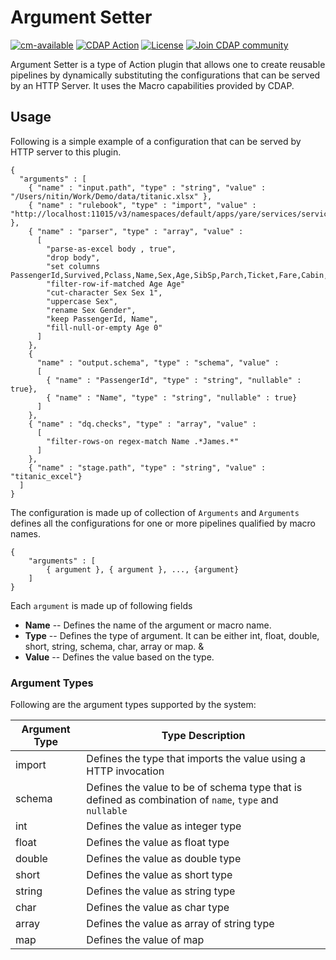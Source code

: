 # Argument Setter

[![cm-available](https://cdap-users.herokuapp.com/assets/cm-available.svg)](https://docs.cask.co/cdap/current/en/integrations/cask-market.html)
[![CDAP Action](cdap-users.herokuapp.com/assets/cdap-action.svg)](http://docs.cask.co/cdap)
[![License](https://img.shields.io/badge/License-Apache%202.0-blue.svg)](https://opensource.org/licenses/Apache-2.0)
[![Join CDAP community](https://cdap-users.herokuapp.com/badge.svg?t=wrangler)](https://cdap-users.herokuapp.com?t=1)

Argument Setter is a type of Action plugin that allows one to create reusable pipelines by dynamically substituting the configurations that can be served by an HTTP Server. It uses the Macro capabilities provided by CDAP. 

## Usage

Following is a simple example of a configuration that can be served by HTTP server to this plugin. 

```
{
  "arguments" : [
    { "name" : "input.path", "type" : "string", "value" : "/Users/nitin/Work/Demo/data/titanic.xlsx" },
    { "name" : "rulebook", "type" : "import", "value" : "http://localhost:11015/v3/namespaces/default/apps/yare/services/service/rulebook/MyRuleBook" },
    { "name" : "parser", "type" : "array", "value" :
      [
        "parse-as-excel body , true",
        "drop body",
        "set columns PassengerId,Survived,Pclass,Name,Sex,Age,SibSp,Parch,Ticket,Fare,Cabin,Embarked",
        "filter-row-if-matched Age Age"
        "cut-character Sex Sex 1",
        "uppercase Sex",
        "rename Sex Gender",
        "keep PassengerId, Name",
        "fill-null-or-empty Age 0"
      ]
    },
    {
      "name" : "output.schema", "type" : "schema", "value" :
      [
        { "name" : "PassengerId", "type" : "string", "nullable" : true},
        { "name" : "Name", "type" : "string", "nullable" : true}
      ]
    },
    { "name" : "dq.checks", "type" : "array", "value" :
      [
        "filter-rows-on regex-match Name .*James.*"
      ]
    },
    { "name" : "stage.path", "type" : "string", "value" : "titanic_excel"}
  ]
}
```

The configuration is made up of collection of `Arguments` and `Arguments` defines all the configurations for one or more pipelines qualified by macro names.

```
{
    "arguments" : [
        { argument }, { argument }, ..., {argument}
    ]
}
```

Each `argument` is made up of following fields

* **Name** -- Defines the name of the argument or macro name. 
* **Type** -- Defines the type of argument. It can be either int, float, double, short, string, schema, char, array or map. &
* **Value** -- Defines the value based on the type.

### Argument Types

Following are the argument types supported by the system:

| Argument Type | Type Description |
| ------------- | ---------------- |
| import | Defines the type that imports the value using a HTTP invocation |
| schema | Defines the value to be of schema type that is defined as combination of `name`, `type` and `nullable` |
| int | Defines the value as integer type |
| float | Defines the value as float type |
| double | Defines the value as double type |
| short | Defines the value as short type |
| string | Defines the value as string type |
| char | Defines the value as char type |
| array | Defines the value as array of string type |
| map | Defines the value of map |
